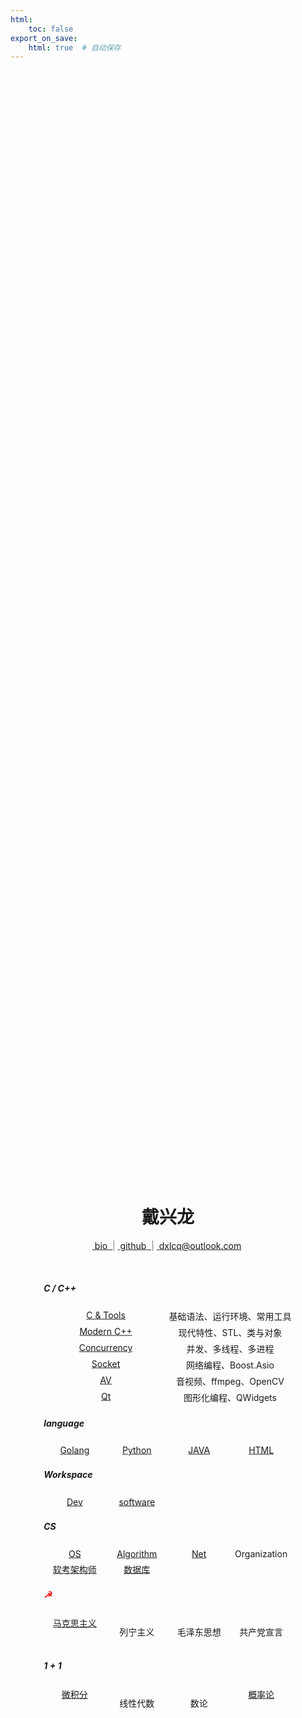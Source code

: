 ```yaml
---
html:
    toc: false
export_on_save:
    html: true  # 自动保存
---
```


<style>
    .center {
        position: absolute;
        top: 55%;
        left: 50%;
        transform: translate(-50%, -30%);
        text-align: center;
    }

    .left {
        text-align: left;
    }

    .container {
        display: flex;
        text-align: center;
    }

    .item {
        flex: 1;
        margin: 3px 0;
    }
</style>

<div class="center">

<h1> 戴兴龙 </h1>

<a href="joker/index.html" > &nbsp;bio&nbsp; </a> <span style="color:grey"> | </span>  <a href="https://github.com/daixll"> &nbsp;github&nbsp; </a>  <span style="color:grey">  | </span>  <a href="mailto:dxlcq@outlook.com">&nbsp;dxlcq@outlook.com&nbsp; </a>

&nbsp;&nbsp;&nbsp;&nbsp;&nbsp;&nbsp;&nbsp;&nbsp;&nbsp;&nbsp;&nbsp;&nbsp;&nbsp;&nbsp;&nbsp;&nbsp;&nbsp;&nbsp;&nbsp;&nbsp;&nbsp;&nbsp;&nbsp;&nbsp;&nbsp;&nbsp;&nbsp;&nbsp;&nbsp;&nbsp;&nbsp;&nbsp;&nbsp;&nbsp;&nbsp;&nbsp;&nbsp;&nbsp;&nbsp;&nbsp;&nbsp;&nbsp;&nbsp;&nbsp;&nbsp;&nbsp;&nbsp;&nbsp;&nbsp;&nbsp;&nbsp;&nbsp;&nbsp;&nbsp;&nbsp;&nbsp;&nbsp;&nbsp;&nbsp;&nbsp;&nbsp;&nbsp;&nbsp;&nbsp;&nbsp;&nbsp;&nbsp;&nbsp;&nbsp;&nbsp;&nbsp;&nbsp;&nbsp;&nbsp;&nbsp;&nbsp;&nbsp;&nbsp;&nbsp;&nbsp;&nbsp;&nbsp;&nbsp;&nbsp;&nbsp;&nbsp;&nbsp;&nbsp;&nbsp;&nbsp;&nbsp;&nbsp;&nbsp;&nbsp;&nbsp;&nbsp;&nbsp;&nbsp;&nbsp;&nbsp;&nbsp;


<h5 class="left"> C / C++ </h5>

<div class="container">
    <div class="item">
        <a href="CPP/C/index.html"> C & Tools </a>
    </div>
    <div class="item">基础语法、运行环境、常用工具</div>
</div>

<div class="container">
    <div class="item">
        <a href="CPP/C++/index.html"> Modern C++ </a>
    </div>
    <div class="item">现代特性、STL、类与对象</div>
</div>

<div class="container">
    <div class="item">
        <a href="CPP/C++ Concurrency/index.html"> Concurrency </a>
    </div>
    <div class="item">并发、多线程、多进程</div>
</div>

<div class="container">
    <div class="item">
        <a href="CPP/C++ Socket/index.html"> Socket </a>
    </div>
    <div class="item">网络编程、Boost.Asio</div>
</div>

<div class="container">
    <div class="item">
        <a href="CPP/C++ AV/index.html"> AV </a>
    </div>
    <div class="item">音视频、ffmpeg、OpenCV</div>
</div>

<div class="container">
    <div class="item">
        <a href="CPP/C++ Qt/index.html"> Qt </a>
    </div>
    <div class="item">图形化编程、QWidgets</div>
</div>

<h5 class="left"> language </h5>

<div class="container">
    <div class="item">
        <a href="GO/index.html"> Golang </a>
    </div>
    <div class="item">
        <a href="PY/index.html"> Python </a>
    </div>
    <div class="item">
        <a href="JAVA/index.html"> JAVA </a>
    </div>
    <div class="item">
        <a href="HTML/index.html"> HTML </a>
    </div>
</div>

<h5 class="left"> Workspace </h5>

<div class="container">
    <div class="item">
        <a href="Dev/index.html"> Dev </a>
    </div>
    <div class="item">
        <a href="SoftWare/index.html"> software </a>
    </div>
    <div class="item">
        <a href=""></a>
    </div>
        <div class="item">
        <a href=""></a>
    </div>
</div>



<h5 class="left"> CS </h5>

<div class="container">
    <div class="item">
        <a href="OS/index.html"> OS </a>
    </div>
    <div class="item">
        <a href="algorithm/index.html"> Algorithm </a>
    </div>
    <div class="item">
        <a href="NET/index.html"> Net </a>
    </div>
    <div class="item">
        Organization
    </div>
</div>

<div class="container">
    <div class="item">
        <a href="Engineer/index.html"> 软考架构师 </a>
    </div>
    <div class="item">
        <a href="MySQL/index.html"> 数据库 </a>
    </div>
    <div class="item">
         <a href=""></a>
    </div>
    <div class="item">
         <a href=""></a>
    </div>
</div>


<h5 class="left"><span style="color:red;">☭</span></h5>

<div class="container">
    <div class="item">
        <a href="马克思/index.html"> 马克思主义 </a>
    </div>
    <div class="item">
        <p href="123/index.html"> 列宁主义 </a>
    </div>
    <div class="item">
        <p href="123/index.html"> 毛泽东思想 </a>
    </div>
    <div class="item">
        <p href="123/index.html"> 共产党宣言 </a>
    </div>
</div>

<h5 class="left">

$1+1$

</h5>

<div class="container">
    <div class="item">
        <a href="微积分/index.html"> 微积分 </a>
    </div>
    <div class="item">
        <p href="123/index.html"> 线性代数 </a>
    </div>
    <div class="item">
        <p href="123/index.html"> 数论 </a>
    </div>
    <div class="item">
        <a href="概率论/index.html"> 概率论 </a>
    </div>
</div>

</div>